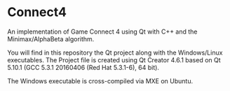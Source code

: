 # Connect4
An implementation of Game Connect 4 using Qt with C++ and the Minimax/AlphaBeta algorithm.

You will find in this repository the Qt project along with the Windows/Linux executables.
The Project file is created using Qt Creator 4.6.1 based on Qt 5.10.1 (GCC 5.3.1 20160406 (Red Hat 5.3.1-6), 64 bit). 

The Windows executable is cross-compiled via MXE on Ubuntu.
